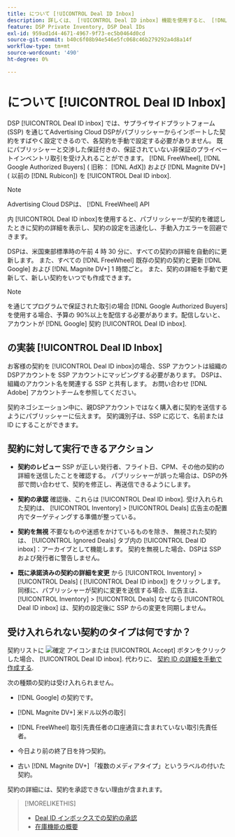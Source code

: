 ```yaml
---
title: について [!UICONTROL Deal ID Inbox]
description: 詳しくは、 [!UICONTROL Deal ID inbox] 機能を使用すると、 [!DNL FreeWheel], [!DNL Google Authorized Buyers] ( 旧称： [!DNL AdX]), and [!DNL Magnite DV+] ( 以前の [!DNL Rubicon]) をクリックします。
feature: DSP Private Inventory, DSP Deal IDs
exl-id: 959ad1d4-4671-4967-9f73-ec5b0464d0cd
source-git-commit: b40c6f08b94e546e5fc068c46b279292a4d8a14f
workflow-type: tm+mt
source-wordcount: '490'
ht-degree: 0%

---
```


# について [!UICONTROL Deal ID Inbox]

DSP [!UICONTROL Deal ID inbox] では、サプライサイドプラットフォーム (SSP) を通じてAdvertising Cloud DSPがパブリッシャーからインポートした契約をすばやく設定できるので、各契約を手動で設定する必要がありません。 既にパブリッシャーと交渉した保証付きの、保証されていない非保証のプライベートインベントリ取引を受け入れることができます。 [!DNL FreeWheel], [!DNL Google Authorized Buyers] ( 旧称： [!DNL AdX]) および [!DNL Magnite DV+] ( 以前の [!DNL Rubicon]) を [!UICONTROL Deal ID inbox].

>[!NOTE]
>
>Advertising Cloud DSPは、 [!DNL FreeWheel] API

内 [!UICONTROL Deal ID inbox]を使用すると、パブリッシャーが契約を確認したときに契約の詳細を表示し、契約の設定を迅速化し、手動入力エラーを回避できます。

<!-- 
Accepting a deal automatically pre-populates a new Deal ID record with details from the publisher, and you need to enter only the publisher [always? or just in some cases?], the media type, who can access the deal, and any attribute labels to apply to the deal so it's easy to find. [Are labels a dimension you can report on?]

For each available deal, you can review the deal details sent directly from the publisher. Some deals are grouped as proposals (packages), and you can see the individual deal details by reviewing the deal.
   
You can accept any available deal or move an incorrect deal to the Ignored Deals tab. You can also un-ignore deals, which moves them back to the New Deals tab so you can potentially accept them.

For each deal, you can select one publisher and one media type (Desktop Video, Mobile Video, Connected TV, Display, or Audio), and you can share the deal with specific advertisers and with all advertisers for a specific account.
 -->

DSPは、米国東部標準時の午前 4 時 30 分に、すべての契約の詳細を自動的に更新します。 また、すべての [!DNL FreeWheel] 既存の契約の契約と更新 [!DNL Google] および [!DNL Magnite DV+] 1 時間ごと。 また、契約の詳細を手動で更新して、新しい契約をいつでも作成できます。

<!-- MC: I'm not sure where I got the following. Is this currently true? -->
>[!NOTE]
>
>を通じてプログラムで保証された取引の場合 [!DNL Google Authorized Buyers]を使用する場合、予算の 90%以上を配信する必要があります。配信しないと、アカウントが [!DNL Google] 契約 [!UICONTROL Deal ID inbox].

## の実装 [!UICONTROL Deal ID Inbox]

お客様の契約を [!UICONTROL Deal ID inbox]の場合、SSP アカウントは組織のDSPアカウントを SSP アカウントにマッピングする必要があります。 DSPは、組織のアカウント名を関連する SSP と共有します。 お問い合わせ [!DNL Adobe] アカウントチームを参照してください。

契約ネゴシエーション中に、親DSPアカウントではなく購入者に契約を送信するようにパブリッシャーに伝えます。 契約識別子は、SSP に応じて、名前または ID にすることができます。

## 契約に対して実行できるアクション

* **契約のレビュー** SSP が正しい発行者、フライト日、CPM、その他の契約の詳細を送信したことを確認する。 パブリッシャーが誤った場合は、DSPの外部で問い合わせて、契約を修正し、再送信できるようにします。

* **契約の承認** 確認後、これらは [!UICONTROL Deal ID inbox]. 受け入れられた契約は、 [!UICONTROL Inventory] > [!UICONTROL Deals] 広告主の配置内でターゲティングする準備が整っている。

* **契約を無視** 不要なものや迷惑をかけているものを除き、 無視された契約は、 [!UICONTROL Ignored Deals] タブ内の [!UICONTROL Deal ID inbox]：アーカイブとして機能します。 契約を無視した場合、DSPは SSP および発行者に警告しません。

* **既に承諾済みの契約の詳細を変更** から [!UICONTROL Inventory] > [!UICONTROL Deals] ( [!UICONTROL Deal ID inbox]) をクリックします。 同様に、パブリッシャーが契約に変更を送信する場合、広告主は、 [!UICONTROL Inventory] > [!UICONTROL Deals] なぜなら [!UICONTROL Deal ID inbox] は、契約の設定後に SSP からの変更を同期しません。

## 受け入れられない契約のタイプは何ですか？

契約リストに ![確定](/help/dsp/assets/accept.png) アイコンまたは [!UICONTROL Accept] ボタンをクリックした場合、 [!UICONTROL Deal ID inbox]. 代わりに、 [契約 ID の詳細を手動で作成する](/help/dsp/inventory/deal-id-create.md).

次の種類の契約は受け入れられません。

* [!DNL Google] の契約です。

* [!DNL Magnite DV+] 米ドル以外の取引

* [!DNL FreeWheel] 取引先責任者の口座通貨に含まれていない取引先責任者。

* 今日より前の終了日を持つ契約。

* 古い [!DNL Magnite DV+] 「複数のメディアタイプ」というラベルの付いた契約。

契約の詳細には、契約を承認できない理由が含まれます。

>[!MORELIKETHIS]
>
>* [Deal ID インボックスでの契約の承認](deal-id-inbox-accept.md)
>* [在庫機能の概要](inventory-overview.md)

